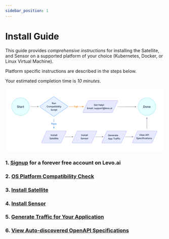 ```yaml
---
sidebar_position: 1
---
```


# Install Guide

This guide provides *comprehensive instructions* for installing the Satellite, and Sensor on a supported platform of your choice (Kubernetes, Docker, or Linux Virtual Machine).

Platform specific instructions are described in the steps below.

Your estimated completion time is *10 minutes*.

![Install Steps](../../../assets/api-observability-install.svg)

### 1. [Signup](https://levo.ai/levo-signup/) for a forever free account on Levo.ai

### 2. [OS Platform Compatibility Check](./os-compat-check.mdx)

### 3. [Install Satellite](./install-satellite.md)

### 4. [Install Sensor](./install-sensor.md)

### 5. [Generate Traffic for Your Application](./generate-traffic.md)

### 6. [View Auto-discovered OpenAPI Specifications](./view-api-catalog.md)

